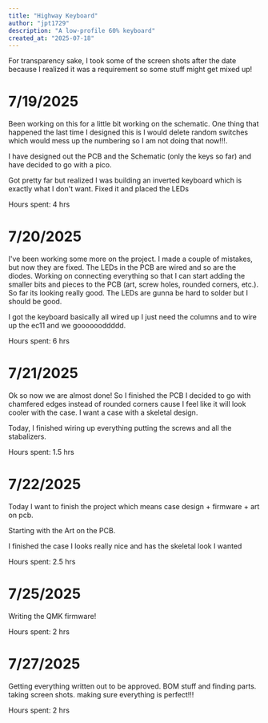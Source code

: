 ```yaml
---
title: "Highway Keyboard"
author: "jpt1729"
description: "A low-profile 60% keyboard"
created_at: "2025-07-18"
---
```


For transparency sake, I took some of the screen shots after the date because I realized it was a requirement so some stuff might get mixed up!

# 7/19/2025

Been working on this for a little bit working on the schematic. One thing that happened the last time I designed this is I would delete random switches which would mess up the numbering so I am not doing that now!!!. 

I have designed out the PCB and the Schematic (only the keys so far) and have decided to go with a pico. 

Got pretty far but realized I was building an inverted keyboard which is exactly what I don't want. Fixed it and placed the LEDs

Hours spent: 4 hrs

# 7/20/2025

I've been working some more on the project. I made a couple of mistakes, but now they are fixed. The LEDs in the PCB are wired and so are the diodes. Working on connecting everything so that I can start adding the smaller bits and pieces to the PCB (art, screw holes, rounded corners, etc.). So far its looking really good. The LEDs are gunna be hard to solder but I should be good.

I got the keyboard basically all wired up I just need the columns and to wire up the ec11 and we gooooooddddd.

Hours spent: 6 hrs

# 7/21/2025

Ok so now we are almost done! So I finished the PCB I decided to go with chamfered edges instead of rounded corners cause I feel like it will look cooler with the case. I want a case with a skeletal design.

Today, I finished wiring up everything putting the screws and all the stabalizers.

Hours spent: 1.5 hrs

# 7/22/2025

Today I want to finish the project which means case design + firmware + art on pcb.

Starting with the Art on the PCB.

I finished the case I looks really nice and has the skeletal look I wanted

Hours spent: 2.5 hrs

# 7/25/2025

Writing the QMK firmware!

Hours spent: 2 hrs

# 7/27/2025

Getting everything written out to be approved. BOM stuff and finding parts. taking screen shots. making sure everything is perfect!!!

Hours spent: 2 hrs